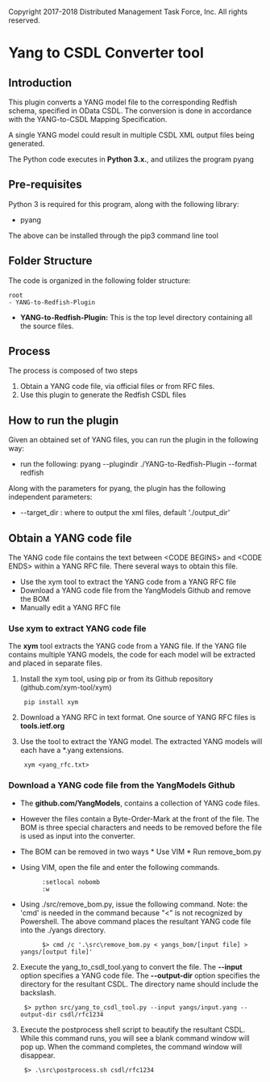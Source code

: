 Copyright 2017-2018 Distributed Management Task Force, Inc. All rights reserved.

# Yang to CSDL Converter tool

## Introduction

This plugin converts a YANG model file to the corresponding Redfish schema, specified in OData CSDL. The conversion is done in accordance with the YANG-to-CSDL Mapping Specification.

A single YANG model could result in multiple CSDL XML output files being generated. 

The Python code executes in **Python 3.x.**, and utilizes the program pyang

## Pre-requisites

Python 3 is required for this program, along with the following library:
* pyang

The above can be installed through the pip3 command line tool

## Folder Structure 

The code is organized in the following folder structure:

    root
    - YANG-to-Redfish-Plugin

 - **YANG-to-Redfish-Plugin:** This is the top level directory containing all the source files.

## Process

The process is composed of two steps

1. Obtain a YANG code file, via official files or from RFC files.
2. Use this plugin to generate the Redfish CSDL files

## How to run the plugin

Given an obtained set of YANG files, you can run the plugin in the following way:

* run the following: pyang --plugindir ./YANG-to-Redfish-Plugin --format redfish <path-to-file>

Along with the parameters for pyang, the plugin has the following independent parameters:

* --target_dir :  where to output the xml files, default './output_dir'

## Obtain a YANG code file

The YANG code file contains the text between <CODE BEGINS\> and <CODE ENDS\> within a YANG RFC file.  There several ways to obtain this file.

* Use the xym tool to extract the YANG code from a YANG RFC file
* Download a YANG code file from the YangModels Github and remove the BOM
* Manually edit a YANG RFC file

### Use xym to extract YANG code file

The **xym** tool extracts the YANG code from a YANG file.  If the YANG file contains multiple YANG models, the code for each model will be extracted and placed in separate files.

1. Install the xym tool, using pip or from its Github repository (github.com/xym-tool/xym)

		pip install xym

2. Download a YANG RFC in text format.  One source of YANG RFC files is **tools.ietf.org**
3. Use the tool to extract the YANG model.  The extracted YANG models will each have a *.yang extensions.

		xym <yang_rfc.txt>

### Download a YANG code file from the YangModels Github

* The **github.com/YangModels**, contains a collection of YANG code files.
* However the files contain a Byte-Order-Mark at the front of the file. The BOM is three special characters and needs to be removed before the file is used as input into the converter.
* The BOM can be removed in two ways
		* Use VIM
		* Run remove_bom.py
* Using VIM, open the file and enter the following commands.

        	:setlocal nobomb 
        	:w
* Using ./src/remove_bom.py, issue the following command. Note: the 'cmd' is needed in the command because "<" is not recognized by Powershell. The above command places the resultant YANG code file into the ./yangs directory.

			$> cmd /c '.\src\remove_bom.py < yangs_bom/[input file] > yangs/[output file]'

2. Execute the yang_to_csdl_tool.yang to convert the file. The **--input** option specifies a YANG code file.  The **--output-dir** option specifies the directory for the resultant CSDL. The directory name should include the backslash.

		$> python src/yang_to_csdl_tool.py --input yangs/input.yang --output-dir csdl/rfc1234

3. Execute the postprocess shell script to beautify the resultant CSDL.  While this command runs, you will see a blank command window will pop up. When the command completes, the command window will disappear.

		$> .\src\postprocess.sh csdl/rfc1234


